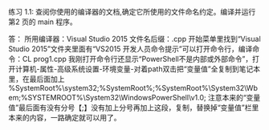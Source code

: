 练习 1.1:
查阅你使用的编译器的文档,确定它所使用的文件命名约定。编译并运行第2 页的 main 程序。

答：
所用编译器：Visual Studio 2015
文件名后缀：.cpp
开始菜单里找到“Visual Studio 2015”文件夹里面有“VS2015 开发人员命令提示”可以打开命令行，编译命令：CL prog1.cpp
我刚打开命令行还显示“PowerShell不是内部或外部命令”，打开计算机-属性-高级系统设置-环境变量-对着path双击把“变量值”全复制到笔记本里，在最后面加上
%SystemRoot%\system32;%SystemRoot%;%SystemRoot%\System32\Wbem;%SYSTEMROOT%\System32\WindowsPowerShell\v1.0\;
注意本来的“变量值”最后面有没有分号【;】没有加上分号再加上这段，复制，替换掉“变量值”栏里本来的内容，一路确定就可以用了。
